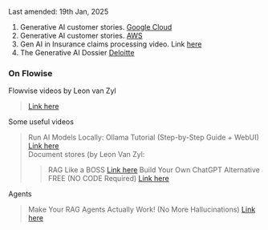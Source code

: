 Last amended: 19th Jan, 2025

1. Generative AI customer stories. [Google Cloud](https://cloud.google.com/ai/generative-ai/stories?hl=en)
2. Generative AI customer stories. [AWS](https://aws.amazon.com/ai/generative-ai/customers/)
3. Gen AI in Insurance claims processing video. Link [here](https://www.datamatics.com/resources/case-studies/demos/claims-processing-with-generative-ai)
4. The Generative AI Dossier [Deloitte](https://www2.deloitte.com/us/en/pages/consulting/articles/gen-ai-use-cases.html)


### On Flowise     
Flowvise videos by Leon van Zyl
> [Link here](https://www.youtube.com/@leonvanzyl)

Some useful videos      
> Run AI Models Locally: Ollama Tutorial (Step-by-Step Guide + WebUI) [Link here](https://www.youtube.com/watch?v=Lb5D892-2HY&t=0s)     
Document stores (by Leon Van Zyl:          
>> RAG Like a BOSS [Link here](https://www.youtube.com/watch?v=PLuSfAkOHOA&t=0s)
> Build Your Own ChatGPT Alternative FREE (NO CODE Required) [Link here](https://www.youtube.com/watch?v=lJOZiRoZNJw&t=0s)    

Agents     
> Make Your RAG Agents Actually Work! (No More Hallucinations) [Link here](https://www.youtube.com/watch?v=OejuvdyN_U8)
